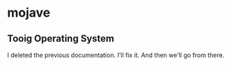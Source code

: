 # mojave
## Tooig Operating System

I deleted the previous documentation. I'll fix it. And then we'll go from there.